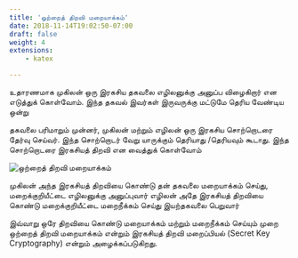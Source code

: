 ```yaml
---
title: 'ஒற்றைத் திறவி மறையாக்கம்'
date: 2018-11-14T19:02:50-07:00
draft: false
weight: 4
extensions:
    - katex

---
```


உதாரணமாக முகிலன் ஒரு இரகசிய தகவலை எழிலனுக்கு அனுப்ப விழைகிறார் என எடுத்துக் கொள்வோம். இந்த தகவல் இவர்கள் இருவருக்கு மட்டுமே தெரிய வேண்டிய ஒன்று

தகவலை பரிமாறும் முன்னர், முகிலன் மற்றும் எழிலன் ஒரு இரகசிய சொற்றொடரை தேர்வு செய்வர். இந்த சொற்றொடர் வேறு யாருக்கும் தெரியாது /தெரியவும் கூடாது. இந்த சொற்றொடரை இரகசியத் திறவி என வைத்துக் கொள்வோம்

![ஒற்றைத் திறவி மறையாக்கம்](/images/cryptography-ta/symmetric-key-ta.svg "ஒற்றைத் திறவி மறையாக்கம்")

முகிலன்  அந்த இரகசியத் திறவியை கொண்டு தன் தகவலை மறையாக்கம் செய்து, மறைக்குறியீட்டை எழிலனுக்கு அனுப்புவார்
எழிலன் அதே இரகசியத் திறவியை கொண்டு மறைக்குறியீட்டை மறைநீக்கம் செய்து இயற்தகவலை பெறுவார்

இவ்வாறு ஒரே திறவியை கொண்டு மறையாக்கம் மற்றும் மறைநீக்கம் செய்யும் முறை ஒற்றைத் திறவி மறையாக்கம் என்றும் இரகசியத் திறவி மறைப்பியல் (Secret Key Cryptography) என்றும் அழைக்கப்படுகிறது.